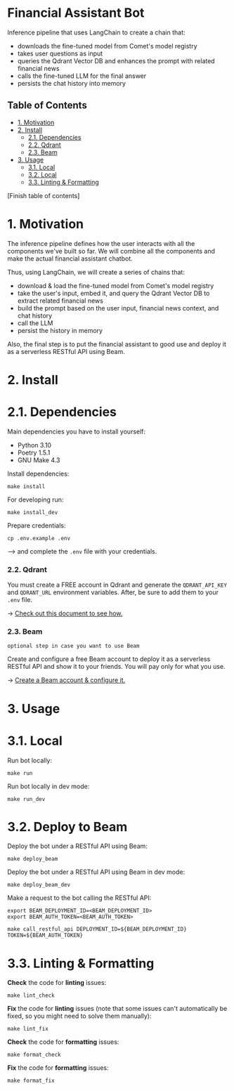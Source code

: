 # Financial Assistant Bot

Inference pipeline that uses LangChain to create a chain that:
* downloads the fine-tuned model from Comet's model registry
* takes user questions as input
* queries the Qdrant Vector DB and enhances the prompt with related financial news
* calls the fine-tuned LLM for the final answer
* persists the chat history into memory 

## Table of Contents

- [1. Motivation](#1-motivation)
- [2. Install](#2-install)
    - [2.1. Dependencies](#21-dependencies)
    - [2.2. Qdrant](#21-qdrant)
    - [2.3. Beam](#21-beam)
- [3. Usage](#3-usage)
    - [3.1. Local](#31-local)
    - [3.2. Local](#32-deploy-to-beam)
    - [3.3. Linting & Formatting](#34-linting--formatting)

[Finish table of contents]


# 1. Motivation

The inference pipeline defines how the user interacts with all the components we've built so far. We will combine all the components and make the actual financial assistant chatbot.

Thus, using LangChain, we will create a series of chains that:
* download & load the fine-tuned model from Comet's model registry
* take the user's input, embed it, and query the Qdrant Vector DB to extract related financial news
* build the prompt based on the user input, financial news context, and chat history
* call the LLM
* persist the history in memory

Also, the final step is to put the financial assistant to good use and deploy it as a serverless RESTful API using Beam. 

# 2. Install 

# 2.1. Dependencies

Main dependencies you have to install yourself:
* Python 3.10
* Poetry 1.5.1
* GNU Make 4.3

Install dependencies:
```shell
make install
```

For developing run:
```shell
make install_dev
```

Prepare credentials:
```shell
cp .env.example .env
```
--> and complete the `.env` file with your credentials.

### 2.2. Qdrant

You must create a FREE account in Qdrant and generate the `QDRANT_API_KEY` and `QDRANT_URL` environment variables. After, be sure to add them to your `.env` file.

-> [Check out this document to see how.](https://qdrant.tech/documentation/cloud/authentication/?utm_source=thepauls&utm_medium=partner&utm_content=github)


### 2.3. Beam
`optional step in case you want to use Beam` 

Create and configure a free Beam account to deploy it as a serverless RESTful API and show it to your friends. You will pay only for what you use. 

-> [Create a Beam account & configure it.](https://www.beam.cloud?utm_source=thepauls&utm_medium=partner&utm_content=github)


# 3. Usage

# 3.1. Local

Run bot locally:
```shell
make run
```

Run bot locally in dev mode:
```shell
make run_dev
```

# 3.2. Deploy to Beam

Deploy the bot under a RESTful API using Beam:
```shell
make deploy_beam
```

Deploy the bot under a RESTful API using Beam in dev mode:
```shell
make deploy_beam_dev
```

Make a request to the bot calling the RESTful API:
```shell
export BEAM_DEPLOYMENT_ID=<BEAM_DEPLOYMENT_ID>
export BEAM_AUTH_TOKEN=<BEAM_AUTH_TOKEN>

make call_restful_api DEPLOYMENT_ID=${BEAM_DEPLOYMENT_ID} TOKEN=${BEAM_AUTH_TOKEN} 
```

# 3.3. Linting & Formatting

**Check** the code for **linting** issues:
```shell
make lint_check
```

**Fix** the code for **linting** issues (note that some issues can't automatically be fixed, so you might need to solve them manually):
```shell
make lint_fix
```

**Check** the code for **formatting** issues:
```shell
make format_check
```

**Fix** the code for **formatting** issues:
```shell
make format_fix
```